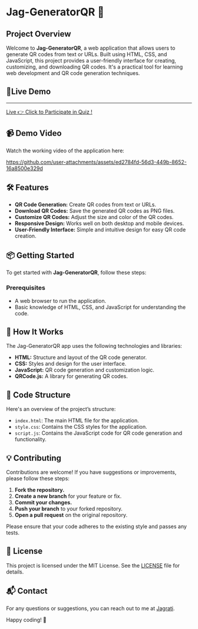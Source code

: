 # Jag-GeneratorQR 🚀

## Project Overview

Welcome to **Jag-GeneratorQR**, a web application that allows users to generate QR codes from text or URLs. Built using HTML, CSS, and JavaScript, this project provides a user-friendly interface for creating, customizing, and downloading QR codes. It's a practical tool for learning web development and QR code generation techniques.

## 🤖Live Demo
---------

<a href="https://jagratimehta410.github.io/Jag-GeneratorQR/" target="_blank">Live 👉 Click to Participate in Quiz !</a>
## 📹 Demo Video

Watch the working video of the application here: 

https://github.com/user-attachments/assets/ed2784fd-56d3-449b-8652-16a8500e329d

## 🛠️ Features

- **QR Code Generation:** Create QR codes from text or URLs.
- **Download QR Codes:** Save the generated QR codes as PNG files.
- **Customize QR Codes:** Adjust the size and color of the QR codes.
- **Responsive Design:** Works well on both desktop and mobile devices.
- **User-Friendly Interface:** Simple and intuitive design for easy QR code creation.

## 📦 Getting Started

To get started with **Jag-GeneratorQR**, follow these steps:

### Prerequisites

- A web browser to run the application.
- Basic knowledge of HTML, CSS, and JavaScript for understanding the code.

## 🧩 How It Works

The Jag-GeneratorQR app uses the following technologies and libraries:

- **HTML:** Structure and layout of the QR code generator.
- **CSS:** Styles and design for the user interface.
- **JavaScript:** QR code generation and customization logic.
- **QRCode.js:** A library for generating QR codes.

## 📄 Code Structure

Here's an overview of the project’s structure:

- `index.html`: The main HTML file for the application.
- `style.css`: Contains the CSS styles for the application.
- `script.js`: Contains the JavaScript code for QR code generation and functionality.

## 💡 Contributing

Contributions are welcome! If you have suggestions or improvements, please follow these steps:

1. **Fork the repository.**
2. **Create a new branch** for your feature or fix.
3. **Commit your changes.**
4. **Push your branch** to your forked repository.
5. **Open a pull request** on the original repository.

Please ensure that your code adheres to the existing style and passes any tests.

## 📜 License

This project is licensed under the MIT License. See the [LICENSE](LICENSE) file for details.

## 📬 Contact

For any questions or suggestions, you can reach out to me at [Jagrati](jagrati-jagratimehta410@gmail.com).

Happy coding! 🚀

